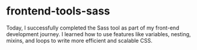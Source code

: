 # frontend-tools-sass
Today, I successfully completed the Sass tool as part of my front-end development journey. I learned how to use features like variables, nesting, mixins, and loops to write more efficient and scalable CSS.

